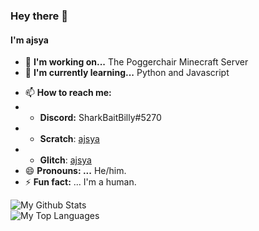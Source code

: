 ### Hey there 👋
#### I'm ajsya

- 🔭 **I'm working on...** The Poggerchair Minecraft Server
- 🌱 **I'm currently learning...** Python and Javascript
<!-- - 👯 I’m looking to collaborate on ...
- 🤔 I’m looking for help with ...
- 💬 Ask me about ... -->
- 📫 **How to reach me:** 
- - **Discord:** SharkBaitBilly#5270
- - **Scratch**: [ajsya](https://scratch.mit.edu/users/ajsya)
- - **Glitch**: [ajsya](https://glitch.com/@ajsya)
- 😄 **Pronouns: ...** He/him.
- ⚡ **Fun fact:** ... I'm a human. 

![My Github Stats](https://github-readme-stats.vercel.app/api?username=ajsya&count_private=true&show_icons=true)
<br />![My Top Languages](https://github-readme-stats.vercel.app/api/top-langs/?username=ajsya&layout=compact)
